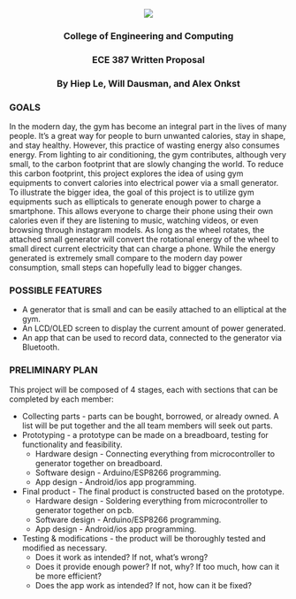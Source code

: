 <p align="center">
  <img src="https://specials-images.forbesimg.com/imageserve/557f3a3ae4b017853ecec0cf/300x300.jpg">
</p>
<h3 align="center">College of Engineering and Computing</h3>
<h3 align="center">ECE 387 Written Proposal</h3>
<h3 align="center">By Hiep Le, Will Dausman, and Alex Onkst</h3>

### GOALS
In the modern day, the gym has become an integral part in the lives of many people. It’s a great way for people to burn unwanted calories, stay in shape, and stay healthy. However, this practice of wasting energy also consumes energy. From lighting to air conditioning, the gym contributes, although very small, to the carbon footprint that are slowly changing the world. To reduce this carbon footprint, this project explores the idea of using gym equipments to convert calories into electrical power via a small generator. To illustrate the bigger idea, the goal of this project is to utilize gym equipments such as ellipticals to generate enough power to charge a smartphone. This allows everyone to charge their phone using their own calories even if they are listening to music, watching videos, or even browsing through instagram models. As long as the wheel rotates, the attached small generator will convert the rotational energy of the wheel to small direct current electricity that can charge a phone. While the energy generated is extremely small compare to the modern day power consumption, small steps can hopefully lead to bigger changes.

### POSSIBLE FEATURES

- A generator that is small and can be easily attached to an elliptical at the gym.
- An LCD/OLED screen to display the current amount of power generated.
- An app that can be used to record data, connected to the generator via Bluetooth.

### PRELIMINARY PLAN

This project will be composed of 4 stages, each with sections that can be completed by each member:

- Collecting parts - parts can be bought, borrowed, or already owned. A list will be put together and the all team members will seek out parts.
- Prototyping - a prototype can be made on a breadboard, testing for functionality and feasibility.	
    - Hardware design - Connecting everything from microcontroller to generator together on breadboard.
    - Software design - Arduino/ESP8266 programming.
    - App design - Android/ios app programming.
- Final product - The final product is constructed based on the prototype.
    - Hardware design - Soldering everything from microcontroller to generator together on pcb.
    - Software design - Arduino/ESP8266 programming.
    - App design - Android/ios app programming.
- Testing & modifications - the product will be thoroughly tested and modified as necessary.
    - Does it work as intended? If not, what’s wrong?
    - Does it provide enough power? If not, why? If too much, how can it be more efficient?
    - Does the app work as intended? If not, how can it be fixed?

